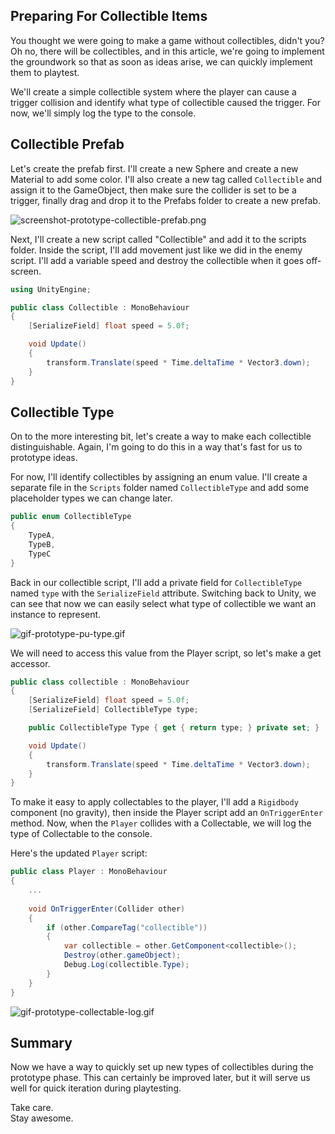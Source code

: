 ## Preparing For Collectible Items

You thought we were going to make a game without collectibles, didn't you? Oh no, there will be collectibles, and in this article, we're going to implement the groundwork so that as soon as ideas arise, we can quickly implement them to playtest.

We'll create a simple collectible system where the player can cause a trigger collision and identify what type of collectible caused the trigger. For now, we'll simply log the type to the console.

## Collectible Prefab
Let's create the prefab first. I'll create a new Sphere and create a new Material to add some color. I'll also create a new tag called `Collectible` and assign it to the GameObject, then make sure the collider is set to be a trigger, finally drag and drop it to the Prefabs folder to create a new prefab.

![screenshot-prototype-collectible-prefab.png](https://cdn.hashnode.com/res/hashnode/image/upload/v1648778168493/B9zLDtBL9.png)

Next, I'll create a new script called "Collectible" and add it to the scripts folder. Inside the script, I'll add movement just like we did in the enemy script. I'll add a variable speed and destroy the collectible when it goes off-screen.

```csharp
using UnityEngine;

public class Collectible : MonoBehaviour
{
    [SerializeField] float speed = 5.0f;

    void Update()
    {
        transform.Translate(speed * Time.deltaTime * Vector3.down);
    }
}
```

## Collectible Type
On to the more interesting bit, let's create a way to make each collectible distinguishable. Again, I'm going to do this in a way that's fast for us to prototype ideas.

For now, I'll identify collectibles by assigning an enum value. I'll create a separate file in the `Scripts` folder named `CollectibleType` and add some placeholder types we can change later.

```csharp
public enum CollectibleType
{
    TypeA,
    TypeB,
    TypeC
}
```

Back in our collectible script, I'll add a private field for `CollectibleType` named `type` with the `SerializeField` attribute. Switching back to Unity, we can see that now we can easily select what type of collectible we want an instance to represent.

![gif-prototype-pu-type.gif](https://cdn.hashnode.com/res/hashnode/image/upload/v1648778517611/A_ZDLFlDA.gif)

We will need to access this value from the Player script, so let's make a get accessor.

```csharp
public class collectible : MonoBehaviour
{
    [SerializeField] float speed = 5.0f;
    [SerializeField] CollectibleType type;

    public CollectibleType Type { get { return type; } private set; }

    void Update()
    {
        transform.Translate(speed * Time.deltaTime * Vector3.down);
    }
}
```

To make it easy to apply collectables to the player, I'll add a `Rigidbody` component (no gravity), then inside the Player script add an `OnTriggerEnter` method. Now, when the `Player` collides with a Collectable, we will log the type of Collectable to the console.

Here's the updated `Player` script:

```csharp
public class Player : MonoBehaviour
{
    ...
    
    void OnTriggerEnter(Collider other)
    {
        if (other.CompareTag("collectible"))
        {
            var collectible = other.GetComponent<collectible>();
            Destroy(other.gameObject);
            Debug.Log(collectible.Type);
        }
    }
}
```

![gif-prototype-collectable-log.gif](https://cdn.hashnode.com/res/hashnode/image/upload/v1648778912354/y0fcFTMD-.gif)

## Summary
Now we have a way to quickly set up new types of collectibles during the prototype phase. This can certainly be improved later, but it will serve us well for quick iteration during playtesting.

Take care.  
Stay awesome.